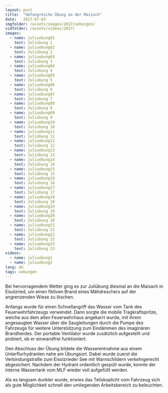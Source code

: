 ```yaml
---
layout: post
title:  "Umfangreiche Übung an der Maisach"
date:   2017-07-03
imgfolder: /assets/images/2017/uebungen/
vidfolder: /assets/videos/2017/
images:
  - name: juliuebung01
    text: Juliübung 1
  - name: juliuebung02
    text: Juliübung 2
  - name: juliuebung03
    text: Juliübung 3
  - name: juliuebung04
    text: Juliübung 4
  - name: juliuebung05
    text: Juliübung 5
  - name: juliuebung06
    text: Juliübung 6
  - name: juliuebung07
    text: Juliübung 7
  - name: juliuebung08
    text: Juliübung 8
  - name: juliuebung09
    text: Juliübung 9
  - name: juliuebung10
    text: Juliübung 10
  - name: juliuebung11
    text: Juliübung 11
  - name: juliuebung12
    text: Juliübung 12
  - name: juliuebung13
    text: Juliübung 13
  - name: juliuebung14
    text: Juliübung 14
  - name: juliuebung15
    text: Juliübung 15
  - name: juliuebung16
    text: Juliübung 16
  - name: juliuebung17
    text: Juliübung 17
  - name: juliuebung18
    text: Juliübung 18
  - name: juliuebung19
    text: Juliübung 19
  - name: juliuebung20
    text: Juliübung 20
  - name: juliuebung21
    text: Juliübung 21
  - name: juliuebung22
    text: Juliübung 22
  - name: juliuebung23
    text: Juliübung 23
videos:
  - name: juliuebung1
  - name: juliuebung2
lang: de
tags: uebungen
---
```

Bei hervorragendem Wetter ging es zur Juliübung diesmal an die Maisach in Eisolzried, um einen fiktiven Brand eines Mähdreschers auf der angrenzenden Wiese zu löschen.

Anfangs wurde für einen Schnellangriff das Wasser vom Tank des Feuerwehrfahrzeugs verwendet. Dann sorgte die mobile Tragkraftspritze, welche aus dem alten Feuerwehrhaus angekarrt wurde, mit ihrem angesaugten Wasser über die Saugleitungen durch die Pumpe des Fahrzeugs für weitere Unterstützung zum Eindämmen des imaginären Brandherdes. Der portable Ventilator wurde zusätzlich aufgestellt und probiert, ob er einwandfrei funktioniert.

Den Abschluss der Übung bildete die Wasserentnahme aus einem Unterflurhydranten nahe am Übungsort. Dabei wurde zuerst die Verbindungstraße zum Eisolzrieder See mit Warnschildern verkehrgerecht abgesichert. Nachdem der Hydrant ordentlich gespült wurde, konnte der interne Wassertank vom MLF wieder voll aufgefüllt werden.

Als es langsam dunkler wurde, erwies das Teliskoplicht vom Fahrzeug sich als gute Möglichkeit schnell den umliegenden Arbeitsbereich zu beleuchten.
